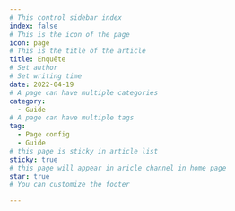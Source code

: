 ```yaml
---
# This control sidebar index
index: false
# This is the icon of the page
icon: page
# This is the title of the article
title: Enquête
# Set author
# Set writing time
date: 2022-04-19
# A page can have multiple categories
category:
  - Guide
# A page can have multiple tags
tag:
  - Page config
  - Guide
# this page is sticky in article list
sticky: true
# this page will appear in aricle channel in home page
star: true
# You can customize the footer

---
```


